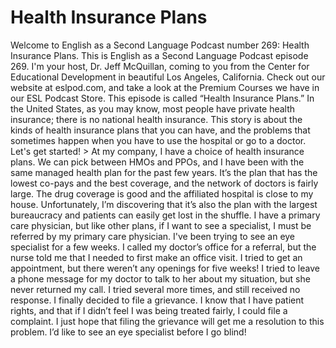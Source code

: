 # Health Insurance Plans

Welcome to English as a Second Language Podcast number 269: Health Insurance Plans.  This is English as a Second Language Podcast episode 269.  I'm your host, Dr. Jeff McQuillan, coming to you from the Center for Educational Development in beautiful Los Angeles, California.  Check out our website at eslpod.com, and take a look at the Premium Courses we have in our ESL Podcast Store.  This episode is called “Health Insurance Plans.”  In the United States, as you may know, most people have private health insurance; there is no national health insurance.  This story is about the kinds of health insurance plans that you can have, and the problems that sometimes happen when you have to use the hospital or go to a doctor.  Let's get started!  > At my company, I have a choice of health insurance plans.  We can pick between HMOs and PPOs, and I have been with the same managed health plan for the past few years.  It’s the plan that has the lowest co-pays and the best coverage, and the network of doctors is fairly large.  The drug coverage is good and the affiliated hospital is close to my house.  Unfortunately, I’m discovering that it’s also the plan with the largest bureaucracy and patients can easily get lost in the shuffle.    I have a primary care physician, but like other plans, if I want to see a specialist, I must be referred by my primary care physician.  I've been trying to see an eye specialist for a few weeks.  I called my doctor’s office for a referral, but the nurse told me that I needed to first make an office visit.  I tried to get an appointment, but there weren’t any openings for five weeks!  I tried to leave a phone message for my doctor to talk to her about my situation, but she never returned my call.  I tried several more times, and still received no response.    I finally decided to file a grievance.  I know that I have patient rights, and that if I didn’t feel I was being treated fairly, I could file a complaint.  I just hope that filing the grievance will get me a resolution to this problem.  I’d like to see an eye specialist before I go blind!
 
